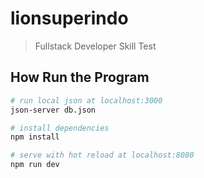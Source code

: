 # lionsuperindo

> Fullstack Developer Skill Test

## How Run the Program
``` bash
# run local json at localhost:3000
json-server db.json

# install dependencies
npm install

# serve with hot reload at localhost:8080
npm run dev
